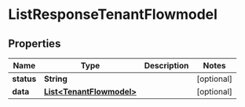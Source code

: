

# ListResponseTenantFlowmodel


## Properties

| Name | Type | Description | Notes |
|------------ | ------------- | ------------- | -------------|
|**status** | **String** |  |  [optional] |
|**data** | [**List&lt;TenantFlowmodel&gt;**](TenantFlowmodel.md) |  |  [optional] |



